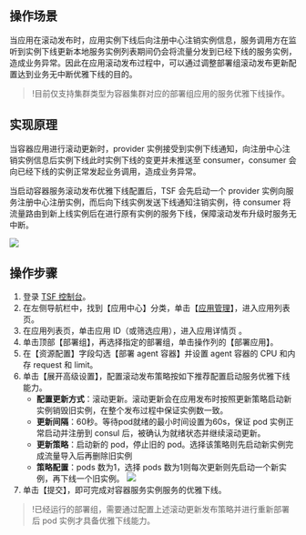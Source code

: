 ## 操作场景
当应用在滚动发布时，应用实例下线后向注册中心注销实例信息，服务调用方在监听到实例下线更新本地服务实例列表期间仍会将流量分发到已经下线的服务实例，造成业务异常。因此在应用滚动发布过程中，可以通过调整部署组滚动发布更新配置达到业务无中断优雅下线的目的。

>!目前仅支持集群类型为容器集群对应的部署组应用的服务优雅下线操作。

## 实现原理
当容器应用进行滚动更新时，provider 实例接受到实例下线通知，向注册中心注销实例信息后实例下线此时实例下线的变更并未推送至 consumer，consumer 会向已经下线的实例正常发起业务调用，造成业务异常。

当启动容器服务滚动发布优雅下线配置后，TSF 会先启动一个 provider 实例向服务注册中心注册实例，而后向下线实例发送下线通知注销实例，待 consumer 将流量路由到新上线实例后在进行原有实例的服务下线，保障滚动发布升级时服务无中断。

![](https://main.qcloudimg.com/raw/d5fd89e6e63de37c3888e8cb0c36ed7c.png)


## 操作步骤
1. 登录 [TSF 控制台](https://console.cloud.tencent.com/tsf)。
2. 在左侧导航栏中，找到【应用中心】分类，单击【[应用管理](https://console.cloud.tencent.com/tsf/app)】，进入应用列表页。
3. 在应用列表页，单击应用 ID（或筛选应用），进入应用详情页 。
4. 单击顶部【部署组】，再选择指定的部署组，单击操作列的【部署应用】。
5. 在【资源配置】字段勾选【部署 agent 容器】并设置 agent 容器的 CPU 和内存 request 和 limit。
6. 单击【展开高级设置】，配置滚动发布策略按如下推荐配置启动服务优雅下线能力。
	- **配置更新方式**：滚动更新。滚动更新会在应用发布时按照更新策略启动新实例销毁旧实例，在整个发布过程中保证实例数一致。
	- **更新间隔**：60秒。等待pod就绪的最小时间设置为60s，保证 pod 实例正常启动并注册到 consul 后，被确认为就绪状态并继续滚动更新。
	- **更新策略**：启动新的 pod，停止旧的 pod。选择该策略则先启动新实例完成流量导入后再删除旧实例
	- **策略配置**：pods 数为1，选择 pods 数为1则每次更新则先启动一个新实例，再下线一个旧实例。
![](https://main.qcloudimg.com/raw/8498e786eb4240dcde38049454cadd0d.png)
7. 单击【提交】，即可完成对容器服务实例服务的优雅下线。

>!已经运行的部署组，需要通过配置上述滚动更新发布策略并进行重新部署后 pod 实例才具备优雅下线能力。

  

  

  
